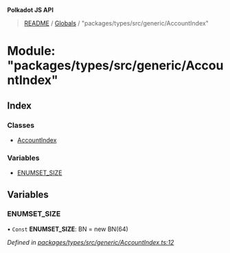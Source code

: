 **Polkadot JS API**

> [README](../README.md) / [Globals](../globals.md) / "packages/types/src/generic/AccountIndex"

# Module: "packages/types/src/generic/AccountIndex"

## Index

### Classes

* [AccountIndex](../classes/_packages_types_src_generic_accountindex_.accountindex.md)

### Variables

* [ENUMSET\_SIZE](_packages_types_src_generic_accountindex_.md#enumset_size)

## Variables

### ENUMSET\_SIZE

• `Const` **ENUMSET\_SIZE**: BN = new BN(64)

*Defined in [packages/types/src/generic/AccountIndex.ts:12](https://github.com/polkadot-js/api/blob/c27e41be3/packages/types/src/generic/AccountIndex.ts#L12)*
